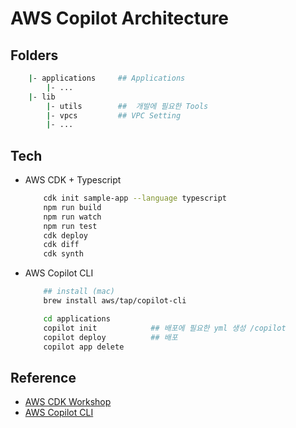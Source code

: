 # AWS Copilot Architecture

## Folders 

```sh
    |- applications     ## Applications 
        |- ...
    |- lib
        |- utils        ##  개발에 필요한 Tools
        |- vpcs         ## VPC Setting
        |- ...
```

## Tech

- AWS CDK + Typescript

    ```sh
        cdk init sample-app --language typescript
        npm run build
        npm run watch
        npm run test
        cdk deploy
        cdk diff
        cdk synth
    ```

- AWS Copilot CLI

    ```sh
        ## install (mac)
        brew install aws/tap/copilot-cli

        cd applications
        copilot init            ## 배포에 필요한 yml 생성 /copilot
        copilot deploy          ## 배포
        copilot app delete      
    ```

## Reference

- <a href="https://cdkworkshop.com/20-typescript/20-create-project/300-structure.html"> AWS CDK Workshop </a>
- <a href="https://aws.github.io/copilot-cli/docs/getting-started/install/"> AWS Copilot CLI </a>